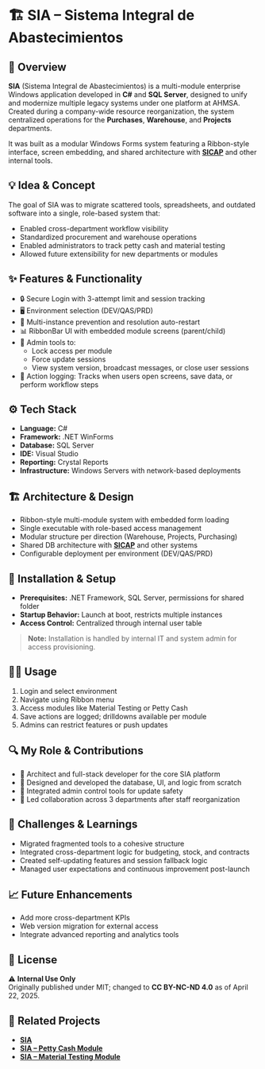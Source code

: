 # 🏗 SIA – Sistema Integral de Abastecimientos

## 🧭 Overview
**SIA** (Sistema Integral de Abastecimientos) is a multi-module enterprise Windows application developed in **C#** and **SQL Server**, designed to unify and modernize multiple legacy systems under one platform at AHMSA.  
Created during a company-wide resource reorganization, the system centralized operations for the **Purchases**, **Warehouse**, and **Projects** departments.  

It was built as a modular Windows Forms system featuring a Ribbon-style interface, screen embedding, and shared architecture with **[SICAP](https://github.com/HermiloOrtega/SICAP)** and other internal tools.

## 💡 Idea & Concept
The goal of SIA was to migrate scattered tools, spreadsheets, and outdated software into a single, role-based system that:
- Enabled cross-department workflow visibility
- Standardized procurement and warehouse operations
- Enabled administrators to track petty cash and material testing
- Allowed future extensibility for new departments or modules

## ✨ Features & Functionality
- 🔒 Secure Login with 3-attempt limit and session tracking
- 🖥 Environment selection (DEV/QAS/PRD)
- 🚫 Multi-instance prevention and resolution auto-restart
- 📊 RibbonBar UI with embedded module screens (parent/child)
- 🔧 Admin tools to:
  - Lock access per module
  - Force update sessions
  - View system version, broadcast messages, or close user sessions
- 🧾 Action logging: Tracks when users open screens, save data, or perform workflow steps

## ⚙️ Tech Stack
- **Language:** C#
- **Framework:** .NET WinForms
- **Database:** SQL Server
- **IDE:** Visual Studio
- **Reporting:** Crystal Reports
- **Infrastructure:** Windows Servers with network-based deployments

## 🏗 Architecture & Design
- Ribbon-style multi-module system with embedded form loading
- Single executable with role-based access management
- Modular structure per direction (Warehouse, Projects, Purchasing)
- Shared DB architecture with **[SICAP](https://github.com/HermiloOrtega/SICAP)** and other systems
- Configurable deployment per environment (DEV/QAS/PRD)

## 🚀 Installation & Setup
- **Prerequisites:** .NET Framework, SQL Server, permissions for shared folder
- **Startup Behavior:** Launch at boot, restricts multiple instances
- **Access Control:** Centralized through internal user table

> **Note:** Installation is handled by internal IT and system admin for access provisioning.

## 🧑‍💻 Usage
1. Login and select environment
2. Navigate using Ribbon menu
3. Access modules like Material Testing or Petty Cash
4. Save actions are logged; drilldowns available per module
5. Admins can restrict features or push updates

## 🔍 My Role & Contributions
- 💼 Architect and full-stack developer for the core SIA platform
- 🧱 Designed and developed the database, UI, and logic from scratch
- 🔧 Integrated admin control tools for update safety
- 🤝 Led collaboration across 3 departments after staff reorganization

## 🧗 Challenges & Learnings
- Migrated fragmented tools to a cohesive structure
- Integrated cross-department logic for budgeting, stock, and contracts
- Created self-updating features and session fallback logic
- Managed user expectations and continuous improvement post-launch

## 📈 Future Enhancements
- Add more cross-department KPIs
- Web version migration for external access
- Integrate advanced reporting and analytics tools

## 🪪 License
⚠️ **Internal Use Only**  
Originally published under MIT; changed to **CC BY-NC-ND 4.0** as of April 22, 2025.

## 🔗 Related Projects
- **[SIA](https://github.com/HermiloOrtega/SIA)**
- **[SIA – Petty Cash Module](https://github.com/HermiloOrtega/SIA-Petty-Cash)**
- **[SIA – Material Testing Module](https://github.com/HermiloOrtega/SIA)**